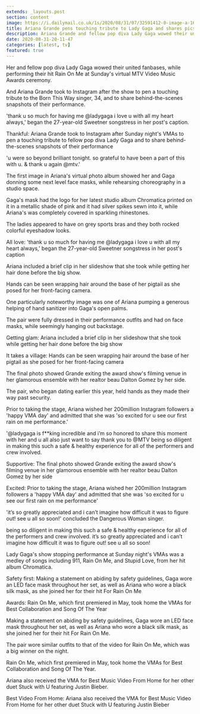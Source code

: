 ```yaml
---
extends: _layouts.post
section: content
image: https://i.dailymail.co.uk/1s/2020/08/31/07/32591412-0-image-a-162_1598854348346.jpg 
title: Ariana Grande pens touching tribute to Lady Gaga and shares pics of their Rain On Me performance 
description: Ariana Grande and fellow pop diva Lady Gaga wowed their united fanbases, while performing their hit Rain On Me at Sundays virtual MTV Video Music Awards ceremony. 
date: 2020-08-31-20-11-47 
categories: [latest, tv] 
featured: true 
--- 
```

Her and fellow pop diva Lady Gaga wowed their united fanbases, while performing their hit Rain On Me at Sunday's virtual MTV Video Music Awards ceremony.

And Ariana Grande took to Instagram after the show to pen a touching tribute to the Born This Way singer, 34, and to share behind-the-scenes snapshots of their performance.  

'thank u so much for having me @ladygaga i love u with all my heart always,' began the 27-year-old Sweetner songstress in her post's caption.  

Thankful: Ariana Grande took to Instagram after Sunday night's VMAs to pen a touching tribute to fellow pop diva Lady Gaga and to share behind-the-scenes snapshots of their performance

'u were so beyond brilliant tonight. so grateful to have been a part of this with u. & thank u again @mtv.'

The first image in Ariana's virtual photo album showed her and Gaga donning some next level face masks, while rehearsing choreography in a studio space.

Gaga's mask had the logo for her latest studio album Chromatica printed on it in a metallic shade of pink and it had silver spikes sewn into it, while Ariana's was completely covered in sparkling rhinestones. 

The ladies appeared to have on grey sports bras and they both rocked colorful eyeshadow looks. 

All love: 'thank u so much for having me @ladygaga i love u with all my heart always,' began the 27-year-old Sweetner songstress in her post's caption

Ariana included a brief clip in her slideshow that she took while getting her hair done before the big show.

Hands can be seen wrapping hair around the base of her pigtail as she posed for her front-facing camera. 

One particularly noteworthy image was one of Ariana pumping a generous helping of hand sanitizer into Gaga's open palms. 

The pair were fully dressed in their performance outfits and had on face masks, while seemingly hanging out backstage.

Getting glam: Ariana included a brief clip in her slideshow that she took while getting her hair done before the big show

It takes a village: Hands can be seen wrapping hair around the base of her pigtail as she posed for her front-facing camera

The final photo showed Grande exiting the award show's filming venue in her glamorous ensemble with her realtor beau Dalton Gomez by her side.

The pair, who began dating earlier this year, held hands as they made their way past security. 

Prior to taking the stage, Ariana wished her 200million Instagram followers a 'happy VMA day' and admitted that she was 'so excited for u see our first rain on me performance.' 

'@ladygaga is f**king incredible and i’m so honored to share this moment with her and u all also just want to say thank you to @MTV being so diligent in making this such a safe & healthy experience for all of the performers and crew involved. 

Supportive: The final photo showed Grande exiting the award show's filming venue in her glamorous ensemble with her realtor beau Dalton Gomez by her side

Excited: Prior to taking the stage, Ariana wished her 200million Instagram followers a 'happy VMA day' and admitted that she was 'so excited for u see our first rain on me performance'

'it’s so greatly appreciated and i can’t imagine how difficult it was to figure out! see u all so soon!' concluded the Dangerous Woman singer.

being so diligent in making this such a safe & healthy experience for all of the performers and crew involved. it’s so greatly appreciated and i can’t imagine how difficult it was to figure out! see u all so soon!

Lady Gaga's show stopping performance at Sunday night's VMAs was a medley of songs including 911, Rain On Me, and Stupid Love, from her hit album Chromatica.

Safety first: Making a statement on abiding by safety guidelines, Gaga wore an LED face mask throughout her set, as well as Ariana who wore a black silk mask, as she joined her for their hit For Rain On Me

Awards: Rain On Me, which first premiered in May, took home the VMAs for Best Collaboration and Song Of The Year

Making a statement on abiding by safety guidelines, Gaga wore an LED face mask throughout her set, as well as Ariana who wore a black silk mask, as she joined her for their hit For Rain On Me.

The pair wore similar outfits to that of the video for Rain On Me, which was a big winner on the night.

Rain On Me, which first premiered in May, took home the VMAs for Best Collaboration and Song Of The Year. 

Ariana also received the VMA for Best Music Video From Home for her other duet Stuck with U featuring Justin Bieber.

Best Video From Home: Ariana also received the VMA for Best Music Video From Home for her other duet Stuck with U featuring Justin Bieber

